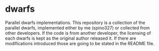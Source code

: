 dwarfs
======

Parallel dwarfs implementations. This repository is a collection of the parallel dwarfs, implemented either by me (spino327) or collected from other developers. If the code is from another developer, the licensing of each dwarfs is kept as the original author released it. If there are modifications introduced those are going to be stated in the README file.
